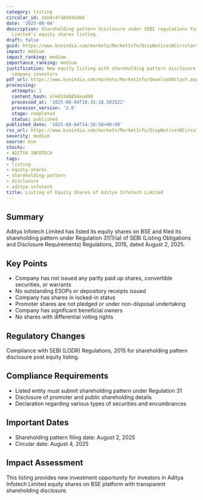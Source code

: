 ```yaml
---
category: listing
circular_id: 3ab4c4fa0e94e8bb
date: '2025-08-04'
description: Shareholding pattern disclosure under SEBI regulations for Aditya Infotech
  Limited's equity shares listing.
draft: false
guid: https://www.bseindia.com/markets/MarketInfo/DispNoticesNCirculars.aspx?Noticeid={503659E1-2254-4959-B875-D291FE71A2FB}&noticeno=20250804-54&dt=08/04/2025&icount=54&totcount=60&flag=0
impact: medium
impact_ranking: medium
importance_ranking: medium
justification: New equity listing with shareholding pattern disclosure affects specific
  company investors
pdf_url: https://www.bseindia.com/markets/MarketInfo/DownloadAttach.aspx?id=20250804-54&attachedId=7059bf5c-49f6-4851-a159-6326f1d4461a
processing:
  attempts: 1
  content_hash: a7e0334b854ea490
  processed_at: '2025-08-04T18:35:18.503522'
  processor_version: '2.0'
  stage: completed
  status: published
published_date: '2025-08-04T14:38:58+00:00'
rss_url: https://www.bseindia.com/markets/MarketInfo/DispNoticesNCirculars.aspx?Noticeid={503659E1-2254-4959-B875-D291FE71A2FB}&noticeno=20250804-54&dt=08/04/2025&icount=54&totcount=60&flag=0
severity: medium
source: bse
stocks:
- ADITYA INFOTECH
tags:
- listing
- equity-shares
- shareholding-pattern
- disclosure
- aditya-infotech
title: Listing of Equity Shares of Aditya Infotech Limited
---
```


## Summary

Aditya Infotech Limited has listed its equity shares on BSE and filed its shareholding pattern under Regulation 31(1)(a) of SEBI (Listing Obligations and Disclosure Requirements) Regulations, 2015, dated August 2, 2025.

## Key Points

- Company has not issued any partly paid up shares, convertible securities, or warrants
- No outstanding ESOPs or depository receipts issued
- Company has shares in locked-in status
- Promoter shares are not pledged or under non-disposal undertaking
- Company has significant beneficial owners
- No shares with differential voting rights

## Regulatory Changes

Compliance with SEBI (LODR) Regulations, 2015 for shareholding pattern disclosure post equity listing.

## Compliance Requirements

- Listed entity must submit shareholding pattern under Regulation 31
- Disclosure of promoter and public shareholding details
- Declaration regarding various types of securities and encumbrances

## Important Dates

- Shareholding pattern filing date: August 2, 2025
- Circular date: August 4, 2025

## Impact Assessment

This listing provides new investment opportunity for investors in Aditya Infotech Limited equity shares on BSE platform with transparent shareholding disclosure.